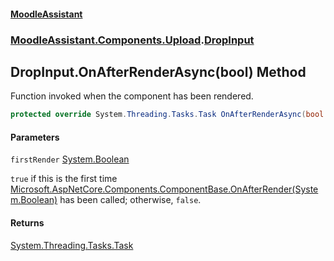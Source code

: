 #### [MoodleAssistant](index.md 'index')
### [MoodleAssistant.Components.Upload](MoodleAssistant.Components.Upload.md 'MoodleAssistant.Components.Upload').[DropInput](MoodleAssistant.Components.Upload.DropInput.md 'MoodleAssistant.Components.Upload.DropInput')

## DropInput.OnAfterRenderAsync(bool) Method

Function invoked when the component has been rendered.

```csharp
protected override System.Threading.Tasks.Task OnAfterRenderAsync(bool firstRender);
```
#### Parameters

<a name='MoodleAssistant.Components.Upload.DropInput.OnAfterRenderAsync(bool).firstRender'></a>

`firstRender` [System.Boolean](https://docs.microsoft.com/en-us/dotnet/api/System.Boolean 'System.Boolean')

`true` if this is the first time [Microsoft.AspNetCore.Components.ComponentBase.OnAfterRender(System.Boolean)](https://docs.microsoft.com/en-us/dotnet/api/Microsoft.AspNetCore.Components.ComponentBase.OnAfterRender#Microsoft_AspNetCore_Components_ComponentBase_OnAfterRender_System_Boolean_ 'Microsoft.AspNetCore.Components.ComponentBase.OnAfterRender(System.Boolean)') has been called; otherwise, `false`.

#### Returns
[System.Threading.Tasks.Task](https://docs.microsoft.com/en-us/dotnet/api/System.Threading.Tasks.Task 'System.Threading.Tasks.Task')